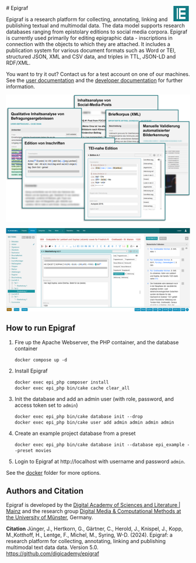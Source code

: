 <img align="right" width="48" height="48" src="/docs/assets/img/epigraf-icon.png" alt="Epigraf logo">
# Epigraf

Epigraf is a research platform for collecting, annotating, linking and publishing textual and multimodal data.
The data model supports research databases ranging from epistolary editions to social media corpora.
Epigraf is currently used primarily for editing epigraphic data - inscriptions in connection with the objects to which they are attached.
It includes a publication system for various document formats such as Word or TEI, structured JSON, XML and CSV data, and triples in TTL, JSON-LD and RDF/XML.

You want to try it out? Contact us for a test account on one of our machines.
See the [user documentation](https://epigraf.inschriften.net/help)
and the [developer documentation](/docs/index.md) for further information.

![Epigraf use cases](/docs/assets/img/epigraf-use-cases.png)

![Edit with Epigraf](/docs/assets/img/edit-with-epigraf_playground~394.png)

## How to run Epigraf

1. Fire up the Apache Webserver, the PHP container, and the database container
   ```
   docker compose up -d
   ```

2. Install Epigraf
   ```
   docker exec epi_php composer install
   docker exec epi_php bin/cake cache clear_all
   ```

3. Init the database and add an admin user
   (with role, password, and access token set to `admin`)
   ```
   docker exec epi_php bin/cake database init --drop
   docker exec epi_php bin/cake user add admin admin admin admin
   ```

4. Create an example project database from a preset
   ```
   docker exec epi_php bin/cake database init --database epi_example --preset movies
   ```

5. Login to Epigraf at http://localhost with username and password `admin`.


See the [docker](docker) folder for more options.

## Authors and Citation
Epigraf is developed by the
[Digital Academy of Sciences and Literature | Mainz](https://www.adwmainz.de/digitalitaet/digitale-akademie.html)
and the research group
[Digital Media & Computational Methods at the University of Münster](https://www.uni-muenster.de/Kowi/institut/arbeitsbereiche/digital-media-computational-methods.shtml), Germany.

**Citation**
Jünger, J., Hertkorn, G., Gärtner, C.,
Herold, J., Knispel, J., Kopp, M.,Kotthoff, H., Lentge, F., Michel, M., Syring, W-D. (2024).
Epigraf: a research platform for collecting, annotating, linking and publishing multimodal text data data.
Version 5.0. https://github.com/digicademy/epigraf
